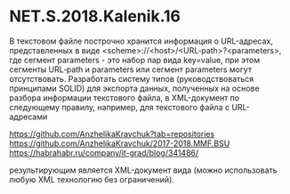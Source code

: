 # NET.S.2018.Kalenik.16
В текстовом файле построчно хранится информация о URL-адресах,
представленных в виде &lt;scheme&gt;://&lt;host&gt;/&lt;URL‐path&gt;?&lt;parameters&gt;, где сегмент
parameters - это набор пар вида key=value, при этом сегменты URL‐path и parameters
или сегмент parameters могут отсутствовать.
Разработать систему типов (руководствоваться принципами SOLID) для
экспорта данных, полученных на основе разбора информации текстового файла, в
XML-документ по следующему правилу, например, для текстового файла с URL-
адресами

https://github.com/AnzhelikaKravchuk?tab=repositories
https://github.com/AnzhelikaKravchuk/2017-2018.MMF.BSU
https://habrahabr.ru/company/it-grad/blog/341486/

результирующим является XML-документ вида (можно использовать любую XML
технологию без ограничений).
